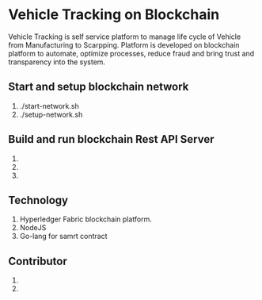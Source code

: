 # Vehicle Tracking on Blockchain

Vehicle Tracking is self service platform to manage life cycle of Vehicle from Manufacturing to Scarpping.  Platform is developed on blockchain platform to automate, optimize processes, reduce fraud and bring trust and transparency into the system.  

## Start and setup blockchain network

1. ./start-network.sh
2. ./setup-network.sh

## Build and run blockchain Rest API Server

1.
2.
3.

## Technology

1. Hyperledger Fabric blockchain platform.
2. NodeJS
3. Go-lang for samrt contract

## Contributor

1.
2.
